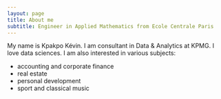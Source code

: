 ```yaml
---
layout: page
title: About me
subtitle: Engineer in Applied Mathematics from Ecole Centrale Paris
---
```


My name is Kpakpo Kévin. I am consultant in Data & Analytics at KPMG. I love data sciences. I am also interested in various subjects:

- accounting and corporate finance
- real estate
- personal development
- sport and classical music

